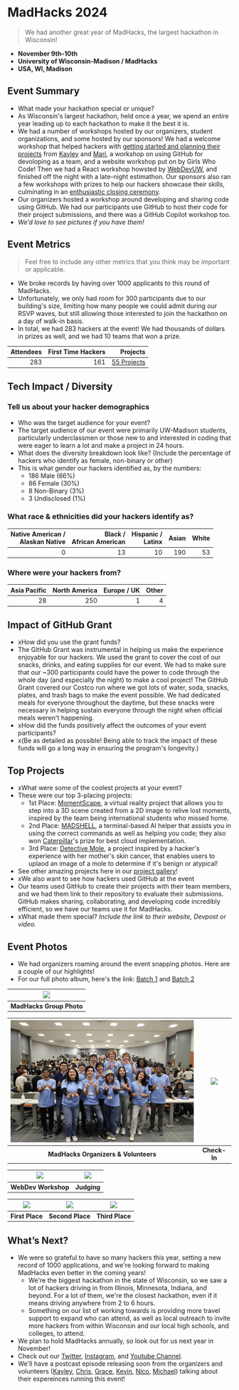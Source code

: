 
# MadHacks 2024
> We had another great year of MadHacks, the largest hackathon in Wisconsin! <br>
 - **November 9th-10th** 
 - **University of Wisconsin-Madison / MadHacks**
 - **USA, WI, Madison**  

## Event Summary

- What made your hackathon special or unique? <br>
- As Wisconsin's largest hackathon, held once a year, we spend an entire year leading up to each hackathon to make it the best it is.
- We had a number of workshops hosted by our organizers, student organizations, and some hosted by our sponsors! We had a welcome workshop that helped hackers with [getting started and planning their
projects](https://youtu.be/BsKTPiw3Xfg) from [Kayley](https://github.com/kayleyseow) and [Mari](https://github.com/marigarey), a workshop on using GitHub for devoloping as a team, and a website workshop put on by Girls Who Code! Then we had a React workshop howsted by [WebDevUW](https://webdevuw.com/),
and finished off the night with a late-night estimathon. Our sponsors also ran a few workshops with prizes to help our hackers showcase their skills, culminating in an [enthusiastic closing ceremony](https://www.youtube.com/watch?v=zGxoA0-gR5s).
- Our organizers hosted a workshop around developing and sharing code using GitHub. We had our participants use GitHub to host their code for their project submissions, and there was a GitHub Copilot workshop too.
- *We’d love to see pictures if you have them!* <br>

## Event Metrics 
> Feel free to include any other metrics that you think may be important or applicable.
- We broke records by having over 1000 applicants to this round of MadHacks.
- Unfortunately, we only had room for 300 participants due to our building's size, limiting how many people we could admit during our RSVP waves, but still allowing those interested to join the hackathon on a day of walk-in basis.
- In total, we had 283 hackers at the event! We had thousands of dollars in prizes as well, and we had 10 teams that won a prize.

| Attendees |First Time Hackers| Projects|
|---------------:|--------------:|------------:|
|283|161|[55 Projects](https://madhacks.devpost.com/project-gallery)| 

## Tech Impact / Diversity 

### Tell us about your hacker demographics
 - Who was the target audience for your event? <br>
 - The target audience of our event were primarily UW-Madison students, particularly underclassmen or those new to and interested in coding that were eager to learn a lot and make a project in 24 hours.
 - What does the diversity breakdown look like? (Include the percentage of hackers who identify as female, non-binary or other) <br>
 - This is what gender our hackers identified as, by the numbers:
   - 186 Male (66%)
   - 86 Female (30%)
   - 8 Non-Binary (3%)
   - 3 Undisclosed (1%)

### What race & ethnicities did your hackers identify as?
| Native American / <br> Alaskan Native | Black / <br> African American | Hispanic / <br> Latinx | Asian | White |
|---------------:|--------------:|------------:|---------:|--------:|
|0|13|10|190|53|


### Where were your hackers from?
| Asia Pacific | North America | Europe / UK | Other |
|---------------:|--------------:|------------:|---------:|
|28|250|1|4|


## Impact of GitHub Grant
- xHow did you use the grant funds? <br>
- The GitHub Grant was instrumental in helping us make the experience enjoyable for our hackers. We used the grant to cover the cost of our snacks, drinks, and eating supplies for our event. We had to make sure that our ~300 participants could have the power to code through the whole day (and especially the night) to make a cool project! The GitHub Grant covered our Costco run where we got lots of water, soda, snacks, plates, and trash bags to make the event possible. We had dedicated meals for everyone throughout the daytime, but these snacks were necessary in helping sustain everyone through the night when official meals weren't happening. 
- xHow did the funds positively affect the outcomes of your event participants? <br>
- x(Be as detailed as possible! Being able to track the impact of these funds will go a long way in ensuring the program's longevity.) 

## Top Projects

- xWhat were some of the coolest projects at your event? <br>
- These were our top 3-placing projects:
  - 1st Place: [MomentScape](https://devpost.com/software/memoryscape-iaj7yz), a virtual reality project that allows you to step into a 3D scene created from a 2D image to relive lost moments, inspired by the team being international students who missed home.
  - 2nd Place: [MADSHELL](https://devpost.com/software/madshell), a terminal-based AI helper that assists you in using the correct commands as well as helping you code; they also won [Caterpillar](https://digital.cat.com/)'s prize for best cloud implementation.
  - 3rd Place: [Detective Mole](https://devpost.com/software/detective-mole), a project inspired by a hacker's experience with her mother's skin cancer, that enables users to uplaod an image of a mole to determine if it's benign or atypical!
- See other amazing projects here in our [project gallery](https://madhacks.devpost.com/project-gallery)!   
- xWe also want to see how hackers used GitHub at the event <br>
- Our teams used GitHub to create their projects with their team members, and we had them link to their repository to evaluate their submissions. GitHub makes sharing, collaborating, and developing code incredibly efficient, so we have our teams use it for MadHacks.
- xWhat made them special? _Include the link to their website, Devpost or video._

## Event Photos

- We had organizers roaming around the event snapping photos. Here are a couple of our highlights!
- For our full photo album, here's the link: [Batch 1](https://photos.shutterfly.com/story_invite/f6725363-f299-494b-92f6-4bc3535904c4?cid=SHARALLI) and [Batch 2](https://photos.app.goo.gl/xbocM6nkcpwiMLpk6)

| <img src="https://github.com/ChristopherGottwaldt/GitHub-Education-Hackathon-Grant-Fund/blob/main/Hackathons_2024/images/MadHacks_GroupPicture.JPG?raw=true" width="auto" height="auto"> |
|:--:|
| **MadHacks Group Photo** |

| <img src="https://github.com/ChristopherGottwaldt/GitHub-Education-Hackathon-Grant-Fund/blob/main/Hackathons_2024/images/MadHacks_Organizers.jpg?raw=true" width="450px" height="auto"> | <img src="https://github.com/ChristopherGottwaldt/GitHub-Education-Hackathon-Grant-Fund/blob/main/Hackathons_2024/images/MadHacks_Checkin.jpg?raw=true" width="450px" height="auto"> |
|:--:|:--:|
| **MadHacks Organizers & Volunteers** | **Check-In** |

| <img src="https://github.com/ChristopherGottwaldt/GitHub-Education-Hackathon-Grant-Fund/blob/main/Hackathons_2024/images/MadHacks_WebDevWorkshop.jpg?raw=true" width="50%" height="auto"> | <img src="https://github.com/ChristopherGottwaldt/GitHub-Education-Hackathon-Grant-Fund/blob/main/Hackathons_2024/images/MadHacks_Judging.jpg?raw=true" width="50%" height="auto"> |
|:--:|:--:|
| **WebDev Workshop** | **Judging** |

| <img src="https://github.com/ChristopherGottwaldt/GitHub-Education-Hackathon-Grant-Fund/blob/main/Hackathons_2024/images/MadHacks_FirstPlace.jpg?raw=true" width="33%" height="auto"> | <img src="https://github.com/ChristopherGottwaldt/GitHub-Education-Hackathon-Grant-Fund/blob/main/Hackathons_2024/images/MadHacks_SecondPlace.jpg?raw=true" width="33%" height="auto"> | <img src="https://github.com/ChristopherGottwaldt/GitHub-Education-Hackathon-Grant-Fund/blob/main/Hackathons_2024/images/MadHacks_ThirdPlace.jpg?raw=true" width="33%" height="auto"> |
|:--:|:--:|:--:|
| **First Place** | **Second Place** | **Third Place** |

## What’s Next?
- We were so grateful to have so many hackers this year, setting a new record of 1000 applications, and we're looking forward to making MadHacks even better in the coming years!
  - We're the biggest hackathon in the state of Wisconsin, so we saw a lot of hackers driving in from Illinois, Minnesota, Indiana, and beyond. For a lot of them, we're the closest hackathon, even if it means driving anywhere from 2 to 6 hours.
  - Something on our list of working towards is providing more travel support to expand who can attend, as well as local outreach to invite more hackers from within Wisconsin and our local high schools, and colleges, to attend.
- We plan to hold MadHacks annually, so look out for us next year in November! <br>
- Check out our [Twitter](https://twitter.com/MadHacksUW), [Instagram](https://instagram.com/MadHacksUW), and [Youtube Channel](https://www.youtube.com/@madhacksuw).
- We'll have a postcast episode releasing soon from the organizers and volunteers ([Kayley](https://github.com/kayleyseow), [Chris](https://github.com/ChristopherGottwaldt), [Grace](https://github.com/ClearCrystals), [Kevin](https://github.com/blackdiamand), [Nico](https://github.com/nicosalm), [Michael](https://github.com/michaelnoguera)) talking about their expereinces running this event!
